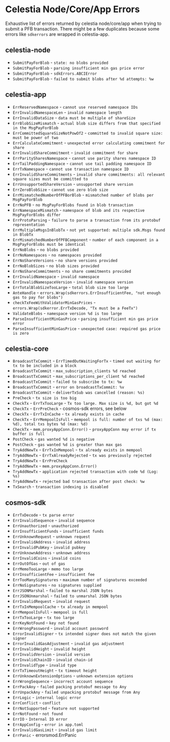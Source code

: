 # Celestia Node/Core/App Errors

Exhaustive list of errors returned by celestia node/core/app when trying to submit a PFB transaction. There might be a few duplicates because some errors like `sdkerrors` are wrapped in celestia-app.

## celestia-node

- `SubmitPayForBlob` - `state: no blobs provided`
- `SubmitPayForBlob` - `parsing insufficient min gas price error`
- `SubmitPayForBlob` - `sdkErrors.ABCIError`
- `SubmitPayForBlob` - `failed to submit blobs after %d attempts: %w`

## celestia-app

- `ErrReservedNamespace` - `cannot use reserved namespace IDs`
- `ErrInvalidNamespaceLen` - `invalid namespace length`
- `ErrInvalidDataSize` - `data must be multiple of shareSize`
- `ErrBlobSizeMismatch` - `actual blob size differs from that specified in the MsgPayForBlob`
- `ErrCommittedSquareSizeNotPowOf2` - `committed to invalid square size: must be power of two`
- `ErrCalculateCommitment` - `unexpected error calculating commitment for share`
- `ErrInvalidShareCommitment` - `invalid commitment for share`
- `ErrParitySharesNamespace` - `cannot use parity shares namespace ID`
- `ErrTailPaddingNamespace` - `cannot use tail padding namespace ID`
- `ErrTxNamespace` - `cannot use transaction namespace ID`
- `ErrInvalidShareCommitments` - `invalid share commitments: all relevant square sizes must be committed to`
- `ErrUnsupportedShareVersion` - `unsupported share version`
- `ErrZeroBlobSize` - `cannot use zero blob size`
- `ErrMismatchedNumberOfPFBorBlob` - `mismatched number of blobs per MsgPayForBlob`
- `ErrNoPFB` - `no MsgPayForBlobs found in blob transaction`
- `ErrNamespaceMismatch` - `namespace of blob and its respective MsgPayForBlobs differ`
- `ErrProtoParsing` - `failure to parse a transaction from its protobuf representation`
- `ErrMultipleMsgsInBlobTx` - `not yet supported: multiple sdk.Msgs found in BlobTx`
- `ErrMismatchedNumberOfPFBComponent` - `number of each component in a MsgPayForBlobs must be identical`
- `ErrNoBlobs` - `no blobs provided`
- `ErrNoNamespaces` - `no namespaces provided`
- `ErrNoShareVersions` - `no share versions provided`
- `ErrNoBlobSizes` - `no blob sizes provided`
- `ErrNoShareCommitments` - `no share commitments provided`
- `ErrInvalidNamespace` - `invalid namespace`
- `ErrInvalidNamespaceVersion` - `invalid namespace version`
- `ErrTotalBlobSizeTooLarge` - `total blob size too large`
- `AnteHandle` -  `errors.Wrap(sdkerrors.ErrInsufficientFee, "not enough gas to pay for blobs")`
- `checkTxFeeWithValidatorMinGasPrices` - `errors.Wrap(sdkerror.ErrTxDecode, "Tx must be a FeeTx")`
- `ValidateBlobs` - `namespace version %d is too large`
- `ParseInsufficientMinGasPrice` - `parsing insufficient min gas price error`
- `ParseInsufficientMinGasPrice` - `unexpected case: required gas price is zero`

## celestia-core

- `BroadcastTxCommit` - `ErrTimedOutWaitingForTx` - `timed out waiting for tx to be included in a block`
- `BroadcastTxCommit` - `max_subscription_clients %d reached`
- `BroadcastTxCommit` - `max_subscriptions_per_client %d reached`
- `BroadcastTxCommit` - `failed to subscribe to tx: %w`
- `BroadcastTxCommit` - `error on broadcastTxCommit: %v`
- `BroadcastTxCommit` - `deliverTxSub was cancelled (reason: %s)`
- `PreCheck` - `tx size is too big`
- `CheckTx` - `ErrTxTooLarge` - `Tx too large. Max size is %d, but got %d`
- `CheckTx` - `ErrPreCheck` - cosmos-sdk errors, see below
- `CheckTx` - `ErrTxInCache` - `tx already exists in cache`
- `CheckTx` - `ErrMempoolIsFull` - `mempool is full: number of txs %d (max: %d), total txs bytes %d (max: %d)`
- `CheckTx` - `mem.proxyAppConn.Error()` - `proxyAppConn may error if tx buffer is full`
- `PostCheck` - `gas wanted %d is negative`
- `PostCheck` - `gas wanted %d is greater than max gas`
- `TryAddNewTx` - `ErrTxInMempool` - `tx already exists in mempool`
- `TryAddNewTx` - `ErrTxAlreadyRejected` - `tx was previously rejected`
- `TryAddNewTx` - `ErrPreCheck`
- `TryAddNewTx` - `mem.proxyAppConn.Error()`
- `TryAddNewTx` - `application rejected transaction with code %d (Log: %s)`
- `TryAddNewTx` - `rejected bad transaction after post check: %w`
- `TxSearch` - `transaction indexing is disabled`

## cosmos-sdk

- `ErrTxDecode` - `tx parse error`
- `ErrInvalidSequence` - `invalid sequence`
- `ErrUnauthorized` - `unauthorized`
- `ErrInsufficientFunds` - `insufficient funds`
- `ErrUnknownRequest` - `unknown request`
- `ErrInvalidAddress` - `invalid address`
- `ErrInvalidPubKey` - `invalid pubkey`
- `ErrUnknownAddress` - `unknown address`
- `ErrInvalidCoins` - `invalid coins`
- `ErrOutOfGas` - `out of gas`
- `ErrMemoTooLarge` - `memo too large`
- `ErrInsufficientFee` - `insufficient fee`
- `ErrTooManySignatures` - `maximum number of signatures exceeded`
- `ErrNoSignatures` - `no signatures supplied`
- `ErrJSONMarshal` - `failed to marshal JSON bytes`
- `ErrJSONUnmarshal` - `failed to unmarshal JSON bytes`
- `ErrInvalidRequest` - `invalid request`
- `ErrTxInMempoolCache` - `tx already in mempool`
- `ErrMempoolIsFull` - `mempool is full`
- `ErrTxTooLarge` - `tx too large`
- `ErrKeyNotFound` - `key not found`
- `ErrWrongPassword` - `invalid account password`
- `ErrorInvalidSigner` - `tx intended signer does not match the given signer`
- `ErrorInvalidGasAdjustment` - `invalid gas adjustment`
- `ErrInvalidHeight` - `invalid height`
- `ErrInvalidVersion` - `invalid version`
- `ErrInvalidChainID` - `invalid chain-id`
- `ErrInvalidType` - `invalid type`
- `ErrTxTimeoutHeight` - `tx timeout height`
- `ErrUnknownExtensionOptions` - `unknown extension options`
- `ErrWrongSequence` - `incorrect account sequence`
- `ErrPackAny` - `failed packing protobuf message to Any`
- `ErrUnpackAny` - `failed unpacking protobuf message from Any`
- `ErrLogic` - `internal logic error`
- `ErrConflict` - `conflict`
- `ErrNotSupported` - `feature not supported`
- `ErrNotFound` - `not found`
- `ErrIO` - `Internal IO error`
- `ErrAppConfig` - `error in app.toml`
- `ErrInvalidGasLimit` - `invalid gas limit`
- `ErrPanic` - errorsmod.ErrPanic

